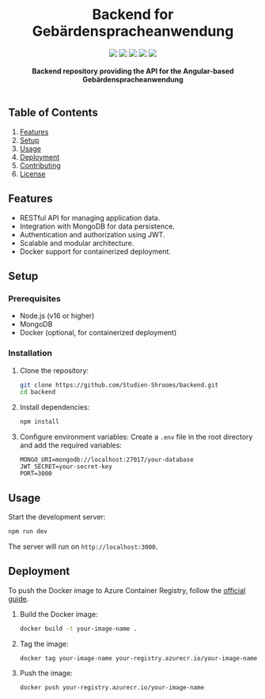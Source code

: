 <div align="center">
    <h1>Backend for Gebärdenspracheanwendung</h1>
     <img src="https://img.shields.io/github/last-commit/Studien-Shrooms/backend">
     <img src="https://img.shields.io/github/languages/top/Studien-Shrooms/backend">
     <img src="https://img.shields.io/github/languages/count/Studien-Shrooms/backend">
     <img src="https://img.shields.io/github/repo-size/Studien-Shrooms/backend">
     <img src="https://img.shields.io/github/stars/Studien-Shrooms/backend?style=social">
    <br>
    <br>
    <b>Backend repository providing the API for the Angular-based Gebärdenspracheanwendung</b>
    <br>
    <br>
</div>

## Table of Contents

1. [Features](#features)
2. [Setup](#setup)
3. [Usage](#usage)
4. [Deployment](#deployment)
5. [Contributing](#contributing)
6. [License](#license)

## Features

- RESTful API for managing application data.
- Integration with MongoDB for data persistence.
- Authentication and authorization using JWT.
- Scalable and modular architecture.
- Docker support for containerized deployment.

## Setup

### Prerequisites

- Node.js (v16 or higher)
- MongoDB
- Docker (optional, for containerized deployment)

### Installation

1. Clone the repository:
   ```bash
   git clone https://github.com/Studien-Shrooms/backend.git
   cd backend
   ```

2. Install dependencies:
   ```bash
   npm install
   ```

3. Configure environment variables:
   Create a `.env` file in the root directory and add the required variables:
   ```env
   MONGO_URI=mongodb://localhost:27017/your-database
   JWT_SECRET=your-secret-key
   PORT=3000
   ```

## Usage

Start the development server:
```bash
npm run dev
```

The server will run on `http://localhost:3000`.

## Deployment

To push the Docker image to Azure Container Registry, follow the [official guide](https://learn.microsoft.com/en-us/azure/container-registry/container-registry-get-started-docker-cli).

1. Build the Docker image:
   ```bash
   docker build -t your-image-name .
   ```

2. Tag the image:
   ```bash
   docker tag your-image-name your-registry.azurecr.io/your-image-name
   ```

3. Push the image:
   ```bash
   docker push your-registry.azurecr.io/your-image-name
   ```





